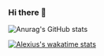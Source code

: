### Hi there 👋

![Anurag's GitHub stats](https://github-readme-stats.vercel.app/api?username=alexiusstrauss&theme=highcontrast&show_icons=true)

[![Alexius's wakatime stats](https://github-readme-stats.vercel.app/api/wakatime?username=willianrod)](https://github.com/alexiusstrauss/github-readme-stats)
